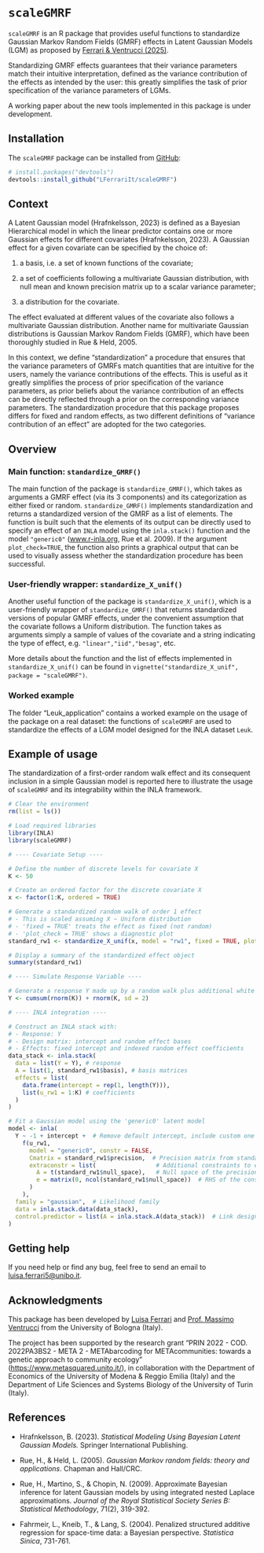 
<!-- README.md is generated from README.Rmd. Please edit that file -->

# `scaleGMRF`

<!-- badges: start -->
<!-- badges: end -->

`scaleGMRF` is an R package that provides useful functions to
standardize Gaussian Markov Random Fields (GMRF) effects in Latent
Gaussian Models (LGM) as proposed by [Ferrari & Ventrucci
(2025)](https://arxiv.org/abs/2501.16057).

Standardizing GMRF effects guarantees that their variance parameters
match their intuitive interpretation, defined as the variance
contribution of the effects as intended by the user: this greatly
simplifies the task of prior specification of the variance parameters of
LGMs.

A working paper about the new tools implemented in this package is under
development.

## Installation

The `scaleGMRF` package can be installed from
[GitHub](https://github.com/):

``` r
# install.packages("devtools")
devtools::install_github("LFerrariIt/scaleGMRF")
```

## Context

A Latent Gaussian model (Hrafnkelsson, 2023) is defined as a Bayesian
Hierarchical model in which the linear predictor contains one or more
Gaussian effects for different covariates (Hrafnkelsson, 2023). A
Gaussian effect for a given covariate can be specified by the choice of:

1.  a basis, i.e. a set of known functions of the covariate;

2.  a set of coefficients following a multivariate Gaussian
    distribution, with null mean and known precision matrix up to a
    scalar variance parameter;

3.  a distribution for the covariate.

The effect evaluated at different values of the covariate also follows a
multivariate Gaussian distribution. Another name for multivariate
Gaussian distributions is Gaussian Markov Random Fields (GMRF), which
have been thoroughly studied in Rue & Held, 2005.

In this context, we define “standardization” a procedure that ensures
that the variance parameters of GMRFs match quantities that are
intuitive for the users, namely the variance contributions of the
effects. This is useful as it greatly simplifies the process of prior
specification of the variance parameters, as prior beliefs about the
variance contribution of an effects can be directly reflected through a
prior on the corresponding variance parameters. The standardization
procedure that this package proposes differs for fixed and random
effects, as two different definitions of “variance contribution of an
effect” are adopted for the two categories.

## Overview

### Main function: `standardize_GMRF()`

The main function of the package is `standardize_GMRF()`, which takes as
arguments a GMRF effect (via its 3 components) and its categorization as
either fixed or random. `standardize_GMRF()` implements standardization
and returns a standardized version of the GMRF as a list of elements.
The function is built such that the elements of its output can be
directly used to specify an effect of an `INLA` model using the
`inla.stack()` function and the model `"generic0"` (www.r-inla.org, Rue
et al. 2009). If the argument `plot_check=TRUE`, the function also
prints a graphical output that can be used to visually assess whether
the standardization procedure has been successful.

<!-- The design and usage of `standardize_GMRF()` are thoroughly discussed in `vignette("standardization", package = "scaleGMRF")`. -->

### User-friendly wrapper: `standardize_X_unif()`

Another useful function of the package is `standardize_X_unif()`, which
is a user-friendly wrapper of `standardize_GMRF()` that returns
standardized versions of popular GMRF effects, under the convenient
assumption that the covariate follows a Uniform distribution. The
function takes as arguments simply a sample of values of the covariate
and a string indicating the type of effect,
e.g. `"linear","iid","besag"`, etc.

More details about the function and the list of effects implemented in
`standardize_X_unif()` can be found in
`vignette("standardize_X_unif", package = "scaleGMRF")`.

<!--### Modified P-Splines
&#10;An important class of effects implemented in the `standardize_X_unif()` function are the P-Spline effects, which are popularly used in LGMs (Fahrmeir et al. 2004). Applying the standardization procedure to these effects require a slight modification of the precision matrices traditionally used for their specification. The motivation and the design of this modified version of P-Splines is presented in `vignette("psplines", package = "scaleGMRF")`.---->

### Worked example

The folder “Leuk_application” contains a worked example on the usage of
the package on a real dataset: the functions of `scaleGMRF` are used to
standardize the effects of a LGM model designed for the INLA dataset
`Leuk`.
<!--The folder contains both a commented `.R` script file and a `.Rmd` walk-through version.---->

## Example of usage

The standardization of a first-order random walk effect and its
consequent inclusion in a simple Gaussian model is reported here to
illustrate the usage of `scaleGMRF` and its integrability within the
INLA framework.

``` r
# Clear the environment
rm(list = ls())

# Load required libraries
library(INLA)
library(scaleGMRF)

# ---- Covariate Setup ----

# Define the number of discrete levels for covariate X
K <- 50

# Create an ordered factor for the discrete covariate X
x <- factor(1:K, ordered = TRUE)

# Generate a standardized random walk of order 1 effect
# - This is scaled assuming X ~ Uniform distribution
# - 'fixed = TRUE' treats the effect as fixed (not random)
# - 'plot_check = TRUE' shows a diagnostic plot
standard_rw1 <- standardize_X_unif(x, model = "rw1", fixed = TRUE, plot_check = TRUE)

# Display a summary of the standardized effect object
summary(standard_rw1)

# ---- Simulate Response Variable ----

# Generate a response Y made up by a random walk plus additional white noise
Y <- cumsum(rnorm(K)) + rnorm(K, sd = 2)

# ---- INLA integration ----

# Construct an INLA stack with:
# - Response: Y
# - Design matrix: intercept and random effect bases
# - Effects: fixed intercept and indexed random effect coefficients
data_stack <- inla.stack(
  data = list(Y = Y), # response
  A = list(1, standard_rw1$basis), # basis matrices
  effects = list(
    data.frame(intercept = rep(1, length(Y))),
    list(u_rw1 = 1:K) # coefficients
  )
)

# Fit a Gaussian model using the 'generic0' latent model
model <- inla(
  Y ~ -1 + intercept +  # Remove default intercept, include custom one
    f(u_rw1,
      model = "generic0", constr = FALSE,
      Cmatrix = standard_rw1$precision,  # Precision matrix from standardization
      extraconstr = list(                 # Additional constraints to ensure identifiability
        A = t(standard_rw1$null_space),   # Null space of the precision matrix
        e = matrix(0, ncol(standard_rw1$null_space))  # RHS of the constraint
      )
    ),
  family = "gaussian",  # Likelihood family
  data = inla.stack.data(data_stack),
  control.predictor = list(A = inla.stack.A(data_stack))  # Link design matrix
)
```

<!-- ----# Plot of response, real random walk process, and estimated one
plot(as.numeric(x),Y)
lines(as.numeric(x),real_rw1_process)
lines(as.numeric(x),
      model$summary.fixed$mean+model$summary.random$u_rw1$mean,col=2) -->

## Getting help

If you need help or find any bug, feel free to send an email to
<luisa.ferrari5@unibo.it>.

## Acknowledgments

This package has been developed by [Luisa
Ferrari](https://www.unibo.it/sitoweb/luisa.ferrari5/en) and
[Prof. Massimo
Ventrucci](https://www.unibo.it/sitoweb/massimo.ventrucci/en) from the
University of Bologna (Italy).

The project has been supported by the research grant “PRIN 2022 - COD.
2022PA3BS2 - META 2 - METAbarcoding for METAcommunities: towards a
genetic approach to community ecology”
(<https://www.metasquared.unito.it/>), in collaboration with the
Department of Economics of the University of Modena & Reggio Emilia
(Italy) and the Department of Life Sciences and Systems Biology of the
University of Turin (Italy).

## References

- Hrafnkelsson, B. (2023). *Statistical Modeling Using Bayesian Latent
  Gaussian Models.* Springer International Publishing.

- Rue, H., & Held, L. (2005). *Gaussian Markov random fields: theory and
  applications*. Chapman and Hall/CRC.

- Rue, H., Martino, S., & Chopin, N. (2009). Approximate Bayesian
  inference for latent Gaussian models by using integrated nested
  Laplace approximations. *Journal of the Royal Statistical Society
  Series B: Statistical Methodology*, 71(2), 319-392.

- Fahrmeir, L., Kneib, T., & Lang, S. (2004). Penalized structured
  additive regression for space-time data: a Bayesian perspective.
  *Statistica Sinica*, 731-761.
